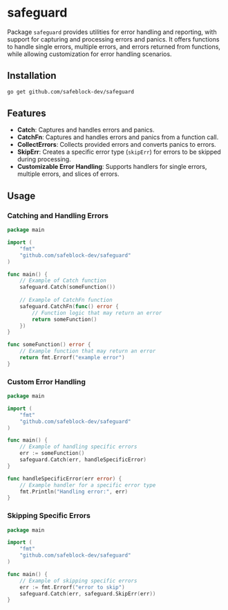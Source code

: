 # safeguard

Package `safeguard` provides utilities for error handling and reporting, with support for capturing and processing errors and panics. It offers functions to handle single errors, multiple errors, and errors returned from functions, while allowing customization for error handling scenarios.

## Installation

```bash
go get github.com/safeblock-dev/safeguard
```

## Features

- **Catch**: Captures and handles errors and panics.
- **CatchFn**: Captures and handles errors and panics from a function call.
- **CollectErrors**: Collects provided errors and converts panics to errors.
- **SkipErr**: Creates a specific error type (`skipErr`) for errors to be skipped during processing.
- **Customizable Error Handling**: Supports handlers for single errors, multiple errors, and slices of errors.

## Usage

### Catching and Handling Errors

```go
package main

import (
	"fmt"
	"github.com/safeblock-dev/safeguard"
)

func main() {
	// Example of Catch function
	safeguard.Catch(someFunction())
	
	// Example of CatchFn function
	safeguard.CatchFn(func() error {
		// Function logic that may return an error
		return someFunction()
	})
}

func someFunction() error {
	// Example function that may return an error
	return fmt.Errorf("example error")
}
```

### Custom Error Handling

```go
package main

import (
	"fmt"
	"github.com/safeblock-dev/safeguard"
)

func main() {
	// Example of handling specific errors
	err := someFunction()
	safeguard.Catch(err, handleSpecificError)
}

func handleSpecificError(err error) {
	// Example handler for a specific error type
	fmt.Println("Handling error:", err)
}
```

### Skipping Specific Errors

```go
package main

import (
	"fmt"
	"github.com/safeblock-dev/safeguard"
)

func main() {
	// Example of skipping specific errors
	err := fmt.Errorf("error to skip")
	safeguard.Catch(err, safeguard.SkipErr(err))
}
```
